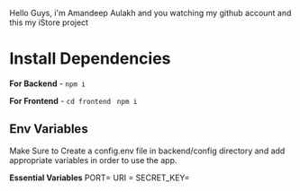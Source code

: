Hello Guys, i'm Amandeep Aulakh and you watching my github account and this my iStore project

# Install Dependencies

**For Backend** - `npm i`

**For Frontend** - `cd frontend` ` npm i`

## Env Variables

Make Sure to Create a config.env file in backend/config directory and add appropriate variables in order to use the app.

**Essential Variables**
PORT=
URI =
SECRET_KEY=

